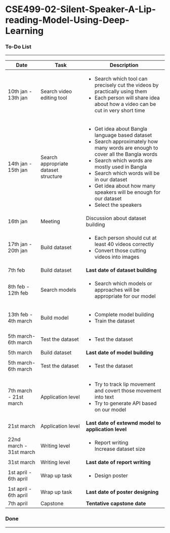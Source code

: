 # CSE499-02-Silent-Speaker-A-Lip-reading-Model-Using-Deep-Learning

### To-Do List
---
| Date | Task | Description |
| --- | --- | --- |
| 10th jan - 13th jan | Search video editing tool | <ul><li>Search which tool can precisely cut the videos by practically using them</li><li>Each person will share idea about how a video can be cut in very short time</li></ul> |
| 14th jan - 15th jan | Search appropriate dataset structure | <ul><li>Get idea about Bangla language based dataset<li>Search approximately how many words are enough to cover all the Bangla words<li>Search which words are mostly used in Bangla<li>Search which words will be in our dataset<li>Get idea about how many speakers will be enough for our dataset<li>Select the speakers</li></ul> |
| 16th jan | Meeting | Discussion about dataset building |
| 17th jan - 20th jan | Build dataset | <ul><li>Each person should cut at least 40 videos correctly<li>Convert those cutting videos into images</li></ul> | 
| 7th feb | Build dataset | **Last date of dataset building** | 
| 8th feb - 12th feb | Search models | <ul><li>Search which models or approaches will be appropriate for our model</li></ul> |
| 13th feb -  4th march | Build model | <ul><li>Complete model building<li>Train the dataset</li></ul> |
| 5th march- 6th march | Test the dataset | <ul><li>Test the dataset</li></ul> |
| 5th march | Build dataset | **Last date of model building** |
| 5th march- 6th march | Test the dataset | <ul><li>Test the dataset</li></ul> |
| 7th march - 21st march | Application level |  <ul><li>Try to track lip movement and covert those movement into text<li>Try to generate API based on our model</li></ul> |
| 21st march | Application level | **Last date of extewnd model to application level** |
| 22nd march - 31st march | Writing level |  <ul><li>Report writing</li>Increase dataset size </li></ul> |
| 31st march | Writing level | **Last date of report writing** |
| 1st april - 6th april | Wrap up task | <ul><li>Design poster</li></ul> |
| 1st april - 6th april | Wrap up task | **Last date of poster designing** |
| 7th april | Capstone | **Tentative capstone date** | 

### Done
---
